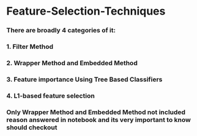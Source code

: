 # Feature-Selection-Techniques
### There are broadly 4 categories of it:
### 1. Filter Method
### 2. Wrapper Method and Embedded Method
### 3. Feature importance Using Tree Based Classifiers
### 4. L1-based feature selection

### Only Wrapper Method and Embedded Method not included reason answered in notebook and its very important to know should checkout
